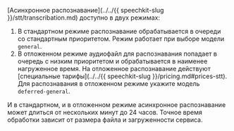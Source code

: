[Асинхронное распознавание](../../{{ speechkit-slug }}/stt/transcribation.md) доступно в двух режимах:
1. В стандартном режиме распознавание обрабатывается в очереди со стандартным приоритетом. Режим работает при выборе модели `general`.
1. В отложенном режиме аудиофайл для распознавания попадает в очередь с низким приоритетом и обрабатывается в наименее нагруженное время. На отложенное распознавание действуют [специальные тарифы](../../{{ speechkit-slug }}/pricing.md#prices-stt). Для распознавания в отложенном режиме укажите модель `deferred-general`.

И в стандартном, и в отложенном режиме асинхронное распознавание может длиться от нескольких минут до 24 часов. Точное время обработки зависит от размера файла и загруженности сервиса.